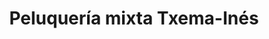 ---
title: "Peluquería mixta Txema-Inés"
url: /valle-de-trapaga-trapagaran/peluqueria-mixta-txema-ines/
shop: Friseur
---